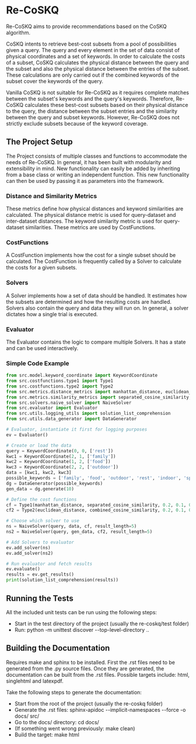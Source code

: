 # Re-CoSKQ

Re-CoSKQ aims to provide recommendations based on the CoSKQ algorithm.

CoSKQ intents to retrieve best-cost subsets from a pool of possibilities given a query.
The query and every element in the set of data consist of physical coordinates and a set of keywords.
In order to calculate the costs of a subset, CoSKQ calculates the physical distance between the query and the subset and also the physical distance between the entries of the subset.
These calculations are only carried out if the combined keywords of the subset cover the keywords of the query.

Vanilla CoSKQ is not suitable for Re-CoSKQ as it requires complete matches between the subset's keywords and the query's keywords.
Therefore, Re-CoSKQ calculates these best-cost subsets based on their physical distance to the query, the distance between the subset entries and the similarity between the query and subset keywords.
However, Re-CoSKQ does not strictly exclude subsets because of the keyword coverage.

## The Project Setup

The Project consists of multiple classes and functions to accommodate the needs of Re-CoSKQ.
In general, it has been built with modularity and extensibility in mind.
New functionality can easily be added by inheriting from a base class or writing an independent function.
This new functionality can then be used by passing it as parameters into the framework.

### Distance and Similarity Metrics

These metrics define how physical distances and keyword similarities are calculated.
The physical distance metric is used for query-dataset and inter-dataset distances.
The keyword similarity metric is used for query-dataset similarities.
These metrics are used by CostFunctions.

### CostFunctions

A CostFunction implements how the cost for a single subset should be calculated.
The CostFunction is frequently called by a Solver to calculate the costs for a given subsets.

### Solvers

A Solver implements how a set of data should be handled.
It estimates how the subsets are determined and how the resulting costs are handled.
Solvers also contain the query and data they will run on.
In general, a solver dictates how a single trial is executed.

### Evaluator

The Evaluator contains the logic to compare multiple Solvers.
It has a state and can be used interactively.

### Simple Code Example

```python
from src.model.keyword_coordinate import KeywordCoordinate
from src.costfunctions.type1 import Type1
from src.costfunctions.type2 import Type2
from src.metrics.distance_metrics import manhattan_distance, euclidean_distance
from src.metrics.similarity_metrics import separated_cosine_similarity, combined_cosine_similarity
from src.solvers.naive_solver import NaiveSolver
from src.evaluator import Evaluator
from src.utils.logging_utils import solution_list_comprehension
from src.utils.data_generator import DataGenerator

# Evaluator, instantiate it first for logging purposes
ev = Evaluator()

# Create or load the data
query = KeywordCoordinate(0, 0, ['rest'])
kwc1 = KeywordCoordinate(2, 1, ['family'])
kwc2 = KeywordCoordinate(1, 2, ['food'])
kwc3 = KeywordCoordinate(2, 2, ['outdoor'])
data = [kwc1, kwc2, kwc3]
possible_keywords = ['family', 'food', 'outdoor', 'rest', 'indoor', 'sports', 'science', 'culture', 'history']
dg = DataGenerator(possible_keywords)
gen_data = dg.generate(10)

# Define the cost functions
cf = Type1(manhattan_distance, separated_cosine_similarity, 0.2, 0.1, 0.7, disable_thresholds=False)
cf2 = Type2(euclidean_distance, combined_cosine_similarity, 0.2, 0.1, 0.7, disable_thresholds=True)

# Choose which solver to use
ns = NaiveSolver(query, data, cf, result_length=5)
ns2 = NaiveSolver(query, gen_data, cf2, result_length=5)

# Add Solvers to evaluator
ev.add_solver(ns)
ev.add_solver(ns2)

# Run evaluator and fetch results
ev.evaluate()
results = ev.get_results()
print(solution_list_comprehension(results))
```

## Running the Tests

All the included unit tests can be run using the following steps:

 - Start in the test directory of the project (usually the re-coskq/test folder)
 - Run: python -m unittest discover --top-level-directory ..
 
## Building the Documentation

Requires make and sphinx to be installed.
First the .rst files need to be generated from the .py source files.
Once they are generated, the documentation can be built from the .rst files.
Possible targets include: html, singlehtml and latexpdf.

Take the following steps to generate the documentation:
 - Start from the root of the project (usually the re-coskq folder)
 - Generate the .rst files: sphinx-apidoc --implicit-namespaces --force -o docs/ src/
 - Go to the docs/ directory: cd docs/
 - (If something went wrong previously: make clean)
 - Build the target: make html